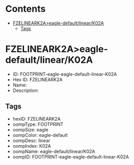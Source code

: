 



Contents
========

* [FZELINEARK2A>eagle-default/linear/K02A](#fzelineark2aeagle-defaultlineark02a)
	* [Tags](#tags)

# FZELINEARK2A>eagle-default/linear/K02A

- ID: FOOTPRINT-eagle-eagle-default-linear-K02A
- Hex ID: FZELINEARK2A
- Name: 
- Description: 

## Tags

- hexID: FZELINEARK2A
- oompType: FOOTPRINT
- oompSize: eagle
- oompColor: eagle-default
- oompDesc: linear
- oompIndex: K02A
- oompName: eagle-default/linear/K02A
- oompID: FOOTPRINT-eagle-eagle-default-linear-K02A
